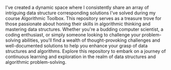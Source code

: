 I've created a dynamic space where I consistently share an array of intriguing data structure corresponding solutions I've solved during my course Algorithmic Toolbox. This repository serves as a treasure trove for those passionate about honing their skills in algorithmic thinking and mastering data structures. Whether you're a budding computer scientist, a coding enthusiast, or simply someone looking to challenge your problem-solving abilities, you'll find a wealth of thought-provoking challenges and well-documented solutions to help you enhance your grasp of data structures and algorithms. Explore this repository to embark on a journey of continuous learning and exploration in the realm of data structures and algorithmic problem-solving.






